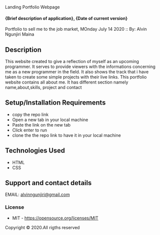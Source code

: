 Landing Portfolio Webpage
#### {Brief description of application}, {Date of current version}
Portfolio to sell me to the job market, MOnday July 14 2020 ::
By: Alvin Ngunjiri Maina
## Description
This website created to give a reflection of myself as an upcoming programmer. It serves to provide viewers with the informations concerning me as a new programmer in the field. It also shows the track that i have taken to create some simple projects with their live links. This portfolio website contains all about me. It has different section namely name,about,skills, project and contact
## Setup/Installation Requirements
* copy the repo link
* Open a new tab in your local machine
* Paste the link on the new tab
* Click enter to run
* clone the the repo link to have it in your local machine
## Technologies Used
* HTML
* CSS
## Support and contact details
EMAIL: alvinngunjiri@gmail.com
### License
* MIT - https://opensource.org/licenses/MIT

Copyright ©️ 2020.All rigths reserved